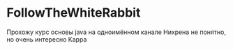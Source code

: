 # FollowTheWhiteRabbit
Прохожу курс основы java на одноимённом канале
Нихрена не понятно, но очень интересно Kappa
